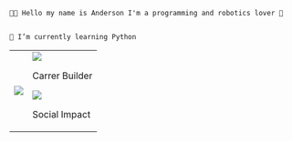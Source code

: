 ~~~~
👨‍💻 Hello my name is Anderson I'm a programming and robotics lover 🚀
  

🌱 I’m currently learning Python 
~~~~

<!--
**eusouanderson/eusouanderson** is a ✨ _special_ ✨ repository because its `README.md` (this file) appears on your GitHub profile.

Here are some ideas to get you started:

- 🔭 I’m currently working on ...
- 🌱 I’m currently learning ...
- 👯 I’m looking to collaborate on ...
- 🤔 I’m looking for help with ...
- 💬 Ask me about ...
- 📫 How to reach me: ...
- 😄 Pronouns: ...
- ⚡ Fun fact: ...
-->
<div class="header-subtitle" align="center">
            <table><tbody><tr><td>
                <img  src="https://github-readme-stats.vercel.app/api/top-langs/?username=eusouanderson"></td><td>
                <img  src="https://99prod.s3.amazonaws.com/uploads/170cf8db-78b6-4ff4-bf96-2addd1ef5291/2.png">
                <p>Carrer Builder</p> 
                <img  src="https://99prod.s3.amazonaws.com/uploads/9f812100-ea5f-49cf-afd2-e69160b6223b/3.png">
                <p> Social Impact</p>
            </td></tr></tbody></table>
            
  
